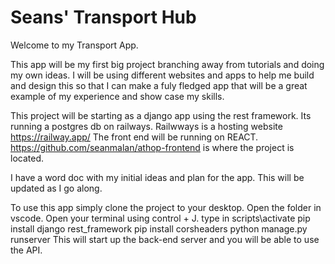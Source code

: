 # Seans' Transport Hub


Welcome to my Transport App.


This app will be my first big project branching away from tutorials and doing my own ideas. I will be using different websites and apps to help me build and design this so that I can make a fuly fledged app that will be a great example of my experience and show case my skills.

This project will be starting as a django app using the rest framework. Its running a postgres db on railways. Railwways is a hosting website https://railway.app/
The front end will be running on REACT. https://github.com/seanmalan/athop-frontend is where the project is located.


I have a word doc with my initial ideas and plan for the app. This will be updated as I go along. 


To use this app simply clone the project to your desktop. Open the folder in vscode. Open your terminal using control + J. type in
  scripts\activate
  pip install django rest_framework
  pip install corsheaders
  python manage.py runserver
This will start up the back-end server and you will be able to use the API.

